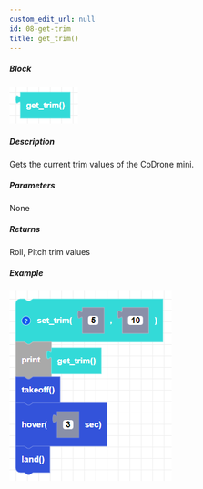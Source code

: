 ```yaml
---
custom_edit_url: null
id: 08-get-trim
title: get_trim()
---
```


##### Block

![get trim image](get_trim.png)

##### Description

Gets the current trim values of the CoDrone mini.

##### Parameters
 
None

##### Returns

Roll, Pitch trim values

##### Example

![get trim example](get_trim_example.png)
